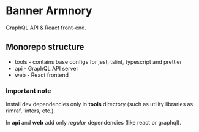 # Banner Armnory

GraphQL API & React front-end.

## Monorepo structure

* tools - contains base configs for jest, tslint, typescript and prettier
* api - GraphQL API server
* web - React frontend

### Important note

Install dev dependencies only in __tools__ directory (such as utility libraries as rimraf, linters, etc.).

In __api__ and __web__ add only _regular_ dependencies (like react or graphql).
